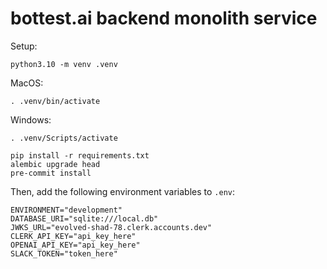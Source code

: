 # bottest.ai backend monolith service

Setup:

```
python3.10 -m venv .venv
```

MacOS:

```
. .venv/bin/activate
```

Windows:

```
. .venv/Scripts/activate
```

```
pip install -r requirements.txt
alembic upgrade head
pre-commit install
```

Then, add the following environment variables to `.env`:

```
ENVIRONMENT="development"
DATABASE_URI="sqlite:///local.db"
JWKS_URL="evolved-shad-78.clerk.accounts.dev"
CLERK_API_KEY="api_key_here"
OPENAI_API_KEY="api_key_here"
SLACK_TOKEN="token_here"
```
